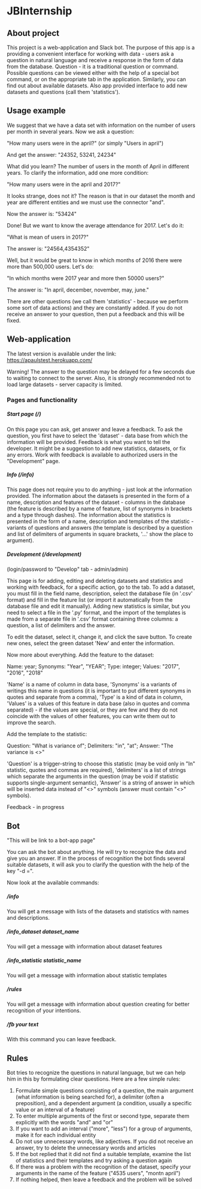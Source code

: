 # JBInternship

## About project

This project is a web-application and Slack bot. 
The purpose of this app is a providing a convenient interface for working with data - 
users ask a question in natural language and receive a response in the form of data from the database. 
Question - it is a traditional question or command. Possible questions can be viewed either with the help of a 
special bot command, or on the appropriate tab in the application. 
Similarly, you can find out about available datasets. Also app provided interface to add new datasets and 
questions (call them 'statistics'). 

## Usage example

We suggest that we have a data set with information on the number of users per month in several years. 
Now we ask a question: 

"How many users were in the april?" (or simply "Users in april") 

And get the answer: "24352, 53241, 24234"

What did you learn? The number of users in the month of April in different years. 
To clarify the information, add one more condition: 

"How many users were in the april and 2017?" 

It looks strange, does not it? The reason is that in our dataset the month and year are different entities 
and we must use the connector "and".

Now the answer is: "53424"

Done! But we want to know the average attendance for 2017. Let's do it:

"What is mean of users in 2017?"

The answer is: "24564,4354352"

Well, but it would be great to know in which months of 2016 there were more than 500,000 users. Let's do:

"In which months were 2017 year and more then 50000 users?"

The answer is: "In april, december, november, may, june."

There are other questions (we call them 'statistics' - because we perform some sort of data actions) 
and they are constantly added. If you do not receive an answer to your question, 
then put a feedback and this will be fixed.

## Web-application

The latest version is available under the link: https://apaulstest.herokuapp.com/

Warning! The answer to the question may be delayed for a few seconds due to waiting to connect to the server. 
Also, it is strongly recommended not to load large datasets - server capacity is limited.

### Pages and functionality

##### Start page (/)

On this page you can ask, get answer and leave a feedback. 
To ask the question, you first have to select the 'dataset' - data base from which the information will be provided.
Feedback is what you want to tell the developer. 
It might be a suggestion to add new statistics, datasets, or fix any errors. 
Work with feedback is available to authorized users in the "Development" page.

##### Info (/info)

This page does not require you to do anything - just look at the information provided.
The information about the datasets is presented in the form of a name, description and features of the dataset - 
columns in the database (the feature is described by a name of feature, 
list of synonyms in brackets and a type through dashes).
The information about the statistics is presented in the form of a name, description and templates of the statistic - 
variants of questions and answers (the template is described by a question and 
list of delimiters of arguments in square brackets, '...' show the place to argument).

##### Development (/development)

(login/password to "Develop" tab - admin/admin)

This page is for adding, editing and deleting datasets and statistics and working with feedback, 
for a specific action, go to the tab. To add a dataset, you must fill in the field name, description, 
select the database file (in '.csv' format) and fill in the feature list (or import it automatically from the 
database file and edit it manually). Adding new statistics is similar, but you need to select a file 
in the '.py' format, and the import of the templates is made from a separate file in '.csv' format containing 
three columns: a question, a list of delimiters and the answer.

To edit the dataset, select it, change it, and click the save button. To create new ones, select the 
green dataset 'New' and enter the information.

Now more about everything. Add the feature to the dataset:

Name: year; Synonyms: "Year", "YEAR"; Type: integer; Values: "2017", "2016", "2018"

'Name' is a name of column in data base, 'Synonyms' is a variants of writings this name in questions 
(it is important to put different synonyms in quotes and separate from a comma), 'Type' is a kind of data in column, 
'Values' is a values of this feature in data base (also in quotes and comma separated) - if the values are special, 
or they are few and they do not coincide with the values of other features, you can write them out to improve 
the search.

Add the template to the statistic:

Question: "What is variance of"; Delimiters: "in", "at"; Answer: "The variance is <>"

'Question' is a trigger-string to choose this statistic (may be void only in "In" statistic, quotes and commas 
are required), 'delimiters' is a list of strings which separate the arguments in the question (may be void if 
statistic supports single-argument semantic), 'Answer' is a string of answer in which will be inserted data 
instead of "<>" symbols (answer must contain "<>" symbols).

Feedback - in progress

## Bot

"This will be link to a bot-app page"

You can ask the bot about anything. He will try to recognize the data and give you an answer. If in the process 
of recognition the bot finds several suitable datasets, it will ask you to clarify the question with the help of 
the key "-d =".

Now look at the available commands:

##### /info

You will get a message with lists of the datasets and statistics with names and descriptions. 

##### /info_dataset dataset_name

You will get a message with information about dataset features

##### /info_statistic statistic_name

You will get a message with information about statistic templates

##### /rules

You will get a message with information about question creating for better recognition of your intentions.

##### /fb your text

With this command you can leave feedback.

## Rules

Bot tries to recognize the questions in natural language, but we can help him in this by formulating clear questions. 
Here are a few simple rules:

1. Formulate simple questions consisting of a question, the main argument (what information is being searched for), 
a delimiter (often a preposition), and a dependent argument (a condition, usually a specific value or an 
interval of a feature)
2. To enter multiple arguments of the first or second type, separate them explicitly with the words "and" and "or"
3. If you want to add an interval ("more", "less") for a group of arguments, make it for each individual entity
4. Do not use unnecessary words, like adjectives. If you did not receive an answer, try to delete the unnecessary 
words and articles
5. If the bot replied that it did not find a suitable template, examine the list of statistics and their templates 
and try asking a question again
6. If there was a problem with the recognition of the dataset, specify your arguments in the name of the feature 
("4535 users", "montn april")
7. If nothing helped, then leave a feedback and the problem will be solved